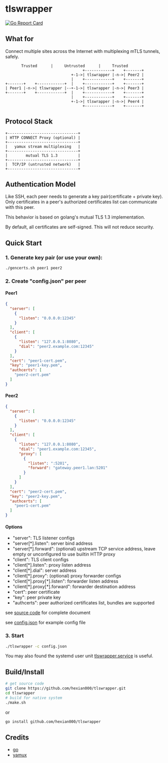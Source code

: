 # tlswrapper

[![Go Report Card](https://goreportcard.com/badge/github.com/hexian000/tlswrapper)](https://goreportcard.com/report/github.com/hexian000/tlswrapper)

## What for

Connect multiple sites across the Internet with multiplexing mTLS tunnels, safely. 

```
       Trusted      |     Untrusted      |     Trusted
                                  +------------+    +-------+
                             +-1->| tlswrapper |-n->| Peer2 |
                             |    +------------+    +-------+
+-------+    +------------+  |    +------------+    +-------+
| Peer1 |-n->| tlswrapper |--+-1->| tlswrapper |-n->| Peer3 |
+-------+    +------------+  |    +------------+    +-------+
                             |    +------------+    +-------+
                             +-1->| tlswrapper |-n->| Peer4 |
                                  +------------+    +-------+
```

## Protocol Stack

```
+-------------------------------+
| HTTP CONNECT Proxy (optional) |
+-------------------------------+
|   yamux stream multiplexing   |
+-------------------------------+
|        mutual TLS 1.3         |
+-------------------------------+
|  TCP/IP (untrusted network)   |
+-------------------------------+
```


## Authentication Model

Like SSH, each peer needs to generate a key pair(certificate + private key). Only certificates in a peer's authorized certificates list can communicate with this peer.

This behavior is based on golang's mutual TLS 1.3 implementation.

By default, all certificates are self-signed. This will not reduce security. 

## Quick Start

### 1. Generate key pair (or use your own):

```sh
./gencerts.sh peer1 peer2
```

### 2. Create "config.json" per peer

#### Peer1

```json
{
  "server": [
    {
      "listen": "0.0.0.0:12345"
    }
  ],
  "client": [
    {
      "listen": "127.0.0.1:8080",
      "dial": "peer2.example.com:12345"
    }
  ],
  "cert": "peer1-cert.pem",
  "key": "peer1-key.pem",
  "authcerts": [
    "peer2-cert.pem"
  ]
}
```

#### Peer2

```json
{
  "server": [
    {
      "listen": "0.0.0.0:12345"
    }
  ],
  "client": [
    {
      "listen": "127.0.0.1:8080",
      "dial": "peer1.example.com:12345",
      "proxy": [
        {
          "listen": ":5201",
          "forward": "gateway.peer1.lan:5201"
        }
      ]
    }
  ],
  "cert": "peer2-cert.pem",
  "key": "peer2-key.pem",
  "authcerts": [
    "peer1-cert.pem"
  ]
}
```

#### Options

- "server": TLS listener configs
- "server[\*].listen": server bind address
- "server[\*].forward": (optional) upstream TCP service address, leave empty or unconfigured to use builtin HTTP proxy
- "client": TLS client configs
- "client[\*].listen": proxy listen address
- "client[\*].dial": server address
- "client[\*].proxy": (optional) proxy forwarder configs
- "client[\*].proxy[\*].listen": forwarder listen address
- "client[\*].proxy[\*].forward": forwarder destination address
- "cert": peer certificate
- "key": peer private key
- "authcerts": peer authorized certificates list, bundles are supported

see [source code](config.go) for complete document

see [config.json](config.json) for example config file

### 3. Start

```sh
./tlswrapper -c config.json
```

You may also found the systemd user unit [tlswrapper.service](tlswrapper.service) is useful.

## Build/Install

```sh
# get source code
git clone https://github.com/hexian000/tlswrapper.git
cd tlswrapper
# build for native system
./make.sh
```
or
```sh
go install github.com/hexian000/tlswrapper
```

## Credits

- [go](https://github.com/golang/go)
- [yamux](https://github.com/hashicorp/yamux)
